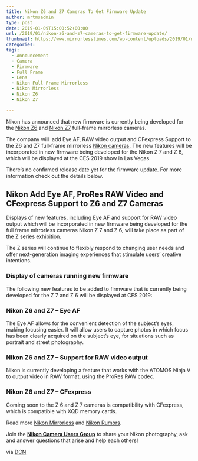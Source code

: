 ```yaml
---
title: Nikon Z6 and Z7 Cameras To Get Firmware Update
author: mrtmsadmin
type: post
date: 2019-01-09T15:00:52+00:00
url: /2019/01/nikon-z6-and-z7-cameras-to-get-firmware-update/
thumbnail: https://www.mirrorlesstimes.com/wp-content/uploads/2019/01/nikon-z6-z7-samples.jpg
categories:
tags:
  - Announcement
  - Camera
  - Firmware
  - Full Frame
  - Lens
  - Nikon Full Frame Mirrorless
  - Nikon Mirrorless
  - Nikon Z6
  - Nikon Z7

---
```

Nikon has announced that new firmware is currently being developed for the <a href="https://www.mirrorlesstimes.com/tags/nikon-z6/" target="_blank" rel="noopener">Nikon Z6</a> and <a href="https://www.mirrorlesstimes.com/tags/nikon-z7/" target="_blank" rel="noopener">Nikon Z7</a> full-frame mirrorless cameras.

The company will  add Eye AF, RAW video output and CFexpress Support to the Z6 and Z7 full-frame mirrorless <a href="http://www.guidetocamera.com/products/cameras/nikon" target="_blank" rel="noopener">Nikon cameras</a>. The new features will be incorporated in new firmware being developed for the Nikon Z 7 and Z 6, which will be displayed at the CES 2019 show in Las Vegas.

There&#8217;s no confirmed release date yet for the firmware update. For more information check out the details below. <!--more-->

## Nikon Add Eye AF, ProRes RAW Video and CFexpress Support to Z6 and Z7 Cameras

Displays of new features, including Eye AF and support for RAW video output which will be incorporated in new firmware being developed for the full frame mirrorless cameras Nikon Z 7 and Z 6, will take place as part of the Z series exhibition.

The Z series will continue to flexibly respond to changing user needs and offer next-generation imaging experiences that stimulate users&#8217; creative intentions.

### Display of cameras running new firmware

The following new features to be added to firmware that is currently being developed for the Z 7 and Z 6 will be displayed at CES 2019:

### Nikon Z6 and Z7 &#8211; Eye AF

The Eye AF allows for the convenient detection of the subject’s eyes, making focusing easier. It will allow users to capture photos in which focus has been clearly acquired on the subject&#8217;s eye, for situations such as portrait and street photography.

### Nikon Z6 and Z7 &#8211; Support for RAW video output

Nikon is currently developing a feature that works with the ATOMOS Ninja V to output video in RAW format, using the ProRes RAW codec.

### Nikon Z6 and Z7 &#8211; CFexpress

Coming soon to the Z 6 and Z 7 cameras is compatibility with CFexpress, which is compatible with XQD memory cards.

Read more [Nikon Mirrorless][1] and <a href="https://www.dailycameranews.com/tag/nikon-rumors/" target="_blank" rel="noopener">Nikon Rumors</a>.

Join the <a class="ext-link" title="" href="https://www.facebook.com/groups/868201466609763/" target="_blank" rel="external nofollow noopener"><strong>Nikon Camera Users Group</strong></a> to share your Nikon photography, ask and answer questions that arise and help each others!

via <a href="https://www.dailycameranews.com/2019/01/breaking-nikon-to-add-eye-af-raw-video-and-cfexpress-support-to-nikon-z-cameras/" target="_blank" rel="noopener">DCN</a>

 [1]: https://www.mirrorlesstimes.com/tags/nikon-mirrorless/